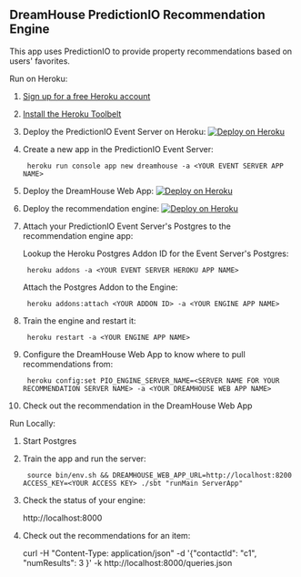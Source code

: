 DreamHouse PredictionIO Recommendation Engine
---------------------------------------------

This app uses PredictionIO to provide property recommendations based on users' favorites.

Run on Heroku:

1. [Sign up for a free Heroku account](https://heroku.com/signup)
1. [Install the Heroku Toolbelt](https://toolbelt.heroku.com)
1. Deploy the PredictionIO Event Server on Heroku: [![Deploy on Heroku](https://www.herokucdn.com/deploy/button.png)](https://heroku.com/deploy?template=https://github.com/jamesward/pio-eventserver-heroku)
1. Create a new app in the PredictionIO Event Server:

        heroku run console app new dreamhouse -a <YOUR EVENT SERVER APP NAME>

1. Deploy the DreamHouse Web App: [![Deploy on Heroku](https://www.herokucdn.com/deploy/button.png)](https://heroku.com/deploy?template=https://github.com/dreamhouseapp/dreamhouse-web-app#pio)
1. Deploy the recommendation engine: [![Deploy on Heroku](https://www.herokucdn.com/deploy/button.svg)](https://heroku.com/deploy)
1. Attach your PredictionIO Event Server's Postgres to the recommendation engine app:

    Lookup the Heroku Postgres Addon ID for the Event Server's Postgres:
    
        heroku addons -a <YOUR EVENT SERVER HEROKU APP NAME>
    
    Attach the Postgres Addon to the Engine:
    
        heroku addons:attach <YOUR ADDON ID> -a <YOUR ENGINE APP NAME>

1. Train the engine and restart it:

        heroku restart -a <YOUR ENGINE APP NAME>

1. Configure the DreamHouse Web App to know where to pull recommendations from:

        heroku config:set PIO_ENGINE_SERVER_NAME=<SERVER NAME FOR YOUR RECOMMENDATION SERVER NAME> -a <YOUR DREAMHOUSE WEB APP NAME>

1. Check out the recommendation in the DreamHouse Web App


Run Locally:

1. Start Postgres
1. Train the app and run the server:

        source bin/env.sh && DREAMHOUSE_WEB_APP_URL=http://localhost:8200 ACCESS_KEY=<YOUR ACCESS KEY> ./sbt "runMain ServerApp"

1. Check the status of your engine:

    http://localhost:8000

1. Check out the recommendations for an item:

    curl -H "Content-Type: application/json" -d '{"contactId": "c1", "numResults": 3 }' -k http://localhost:8000/queries.json
